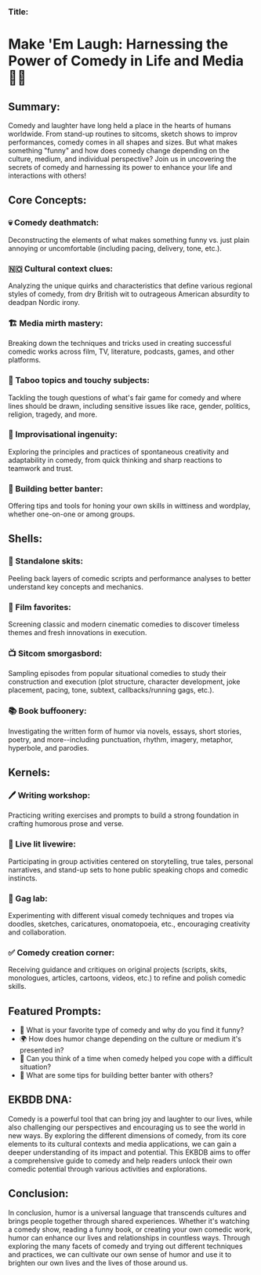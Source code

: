 ### Title:
# Make 'Em Laugh: Harnessing the Power of Comedy in Life and Media 🤣🎨

## Summary:
 Comedy and laughter have long held a place in the hearts of humans worldwide. From stand-up routines to sitcoms, sketch shows to improv performances, comedy comes in all shapes and sizes. But what makes something "funny" and how does comedy change depending on the culture, medium, and individual perspective? Join us in uncovering the secrets of comedy and harnessing its power to enhance your life and interactions with others!

## Core Concepts:

### 💀 Comedy deathmatch:
 Deconstructing the elements of what makes something funny vs. just plain annoying or uncomfortable (including pacing, delivery, tone, etc.).

### 🇳🇴 Cultural context clues:
 Analyzing the unique quirks and characteristics that define various regional styles of comedy, from dry British wit to outrageous American absurdity to deadpan Nordic irony.

### 🏗️ Media mirth mastery:
 Breaking down the techniques and tricks used in creating successful comedic works across film, TV, literature, podcasts, games, and other platforms.

### 💩 Taboo topics and touchy subjects:
 Tackling the tough questions of what's fair game for comedy and where lines should be drawn, including sensitive issues like race, gender, politics, religion, tragedy, and more.

### 🥂 Improvisational ingenuity:
 Exploring the principles and practices of spontaneous creativity and adaptability in comedy, from quick thinking and sharp reactions to teamwork and trust.

### 🤗 Building better banter:
 Offering tips and tools for honing your own skills in wittiness and wordplay, whether one-on-one or among groups.

## Shells:


### 🎫 Standalone skits:
 Peeling back layers of comedic scripts and performance analyses to better understand key concepts and mechanics.

### 🍿 Film favorites:
 Screening classic and modern cinematic comedies to discover timeless themes and fresh innovations in execution.

### 📺 Sitcom smorgasbord:
 Sampling episodes from popular situational comedies to study their construction and execution (plot structure, character development, joke placement, pacing, tone, subtext, callbacks/running gags, etc.).

### 📚 Book buffoonery:
 Investigating the written form of humor via novels, essays, short stories, poetry, and more--including punctuation, rhythm, imagery, metaphor, hyperbole, and parodies.

## Kernels:

### 🖊️ Writing workshop:
 Practicing writing exercises and prompts to build a strong foundation in crafting humorous prose and verse.

### 🎉 Live lit livewire:
 Participating in group activities centered on storytelling, true tales, personal narratives, and stand-up sets to hone public speaking chops and comedic instincts.

### 🚁 Gag lab:
 Experimenting with different visual comedy techniques and tropes via doodles, sketches, caricatures, onomatopoeia, etc., encouraging creativity and collaboration.

### ✅ Comedy creation corner:
 Receiving guidance and critiques on original projects (scripts, skits, monologues, articles, cartoons, videos, etc.) to refine and polish comedic skills.

## Featured Prompts:

* 🤣 What is your favorite type of comedy and why do you find it funny?
* 🌍 How does humor change depending on the culture or medium it's presented in?
* 💭 Can you think of a time when comedy helped you cope with a difficult situation?
* 👥 What are some tips for building better banter with others?

## EKBDB DNA:

Comedy is a powerful tool that can bring joy and laughter to our lives, while also challenging our perspectives and encouraging us to see the world in new ways. By exploring the different dimensions of comedy, from its core elements to its cultural contexts and media applications, we can gain a deeper understanding of its impact and potential. This EKBDB aims to offer a comprehensive guide to comedy and help readers unlock their own comedic potential through various activities and explorations.

## Conclusion:

In conclusion, humor is a universal language that transcends cultures and brings people together through shared experiences. Whether it's watching a comedy show, reading a funny book, or creating your own comedic work, humor can enhance our lives and relationships in countless ways. Through exploring the many facets of comedy and trying out different techniques and practices, we can cultivate our own sense of humor and use it to brighten our own lives and the lives of those around us.